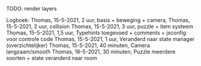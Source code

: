 TODO:
render layers

Logboek:
Thomas, 15-5-2021, 2 uur, basis + beweging + camera,
Thomas, 15-5-2021, 2 uur, collision
Thomas, 15-5-2021, 3 uur, puzzle + item systeem
Thomas, 15-5-2021, 1,5 uur, Typehints toegevoed + comments + jsconfig voor controle code
Thomas, 15-5-2021, 1 uur, Veranderd naar state manager (overzichtelijker)
Thomas, 15-5-2021, 40 minuten, Camera langzaam/smooth
Thomas, 16-5-2021, 30 minuten, Puzzle meerdere soorten + state veranderd naar room
